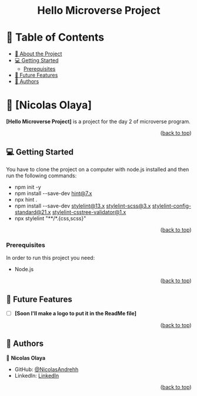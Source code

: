 <a name="readme-top"></a>

<!--
HOW TO USE:
This is an example of how you may give instructions on setting up your project locally.

Modify this file to match your project and remove sections that don't apply.

REQUIRED SECTIONS:
- Table of Contents
- About the Project
  - Built With
  - Live Demo
- Getting Started
- Authors
- Future Features
- Contributing
- Show your support
- Acknowledgements
- License

OPTIONAL SECTIONS:
- FAQ

After you're finished please remove all the comments and instructions!
-->

<div align="center">
  <!-- You are encouraged to replace this logo with your own! Otherwise you can also remove it. -->
  <br/>

  <h1><b>Hello Microverse Project</b></h1>

</div>

<!-- TABLE OF CONTENTS -->

# 📗 Table of Contents

- [📖 About the Project](#about-project)
- [💻 Getting Started](#getting-started)
  - [Prerequisites](#prerequisites)
- [🔭 Future Features](#future-features)
- [👥 Authors](#authors)

<!-- PROJECT DESCRIPTION -->

# 📖 [Nicolas Olaya] <a name="about-project"></a>


**[Hello Microverse Project]** is a project for the day 2 of microverse program.

<p align="right">(<a href="#readme-top">back to top</a>)</p>

<!-- LIVE DEMO -->


## 💻 Getting Started <a name="getting-started"></a>

You have to clone the project on a computer with node.js installed and then run the following commands:
- npm init -y
- npm install --save-dev hint@7.x
- npx hint .
- npm install --save-dev stylelint@13.x stylelint-scss@3.x stylelint-config-standard@21.x stylelint-csstree-validator@1.x
- npx stylelint "**/*.{css,scss}"

<p align="right">(<a href="#readme-top">back to top</a>)</p>

### Prerequisites

In order to run this project you need:
- Node.js

<p align="right">(<a href="#readme-top">back to top</a>)</p>

## 🔭 Future Features <a name="future-features"></a>

- [ ] **[Soon I'll make a logo to put it in the ReadMe file]**

<p align="right">(<a href="#readme-top">back to top</a>)</p>

<!-- AUTHORS -->

## 👥 Authors <a name="authors"></a>

👤 **Nicolas Olaya**

- GitHub: [@NicolasAndrehh](https://github.com/NicolasAndrehh)
- LinkedIn: [LinkedIn](https://www.linkedin.com/in/nicolás-andres-olaya-gamba-3b032b248/)

<p align="right">(<a href="#readme-top">back to top</a>)</p>
